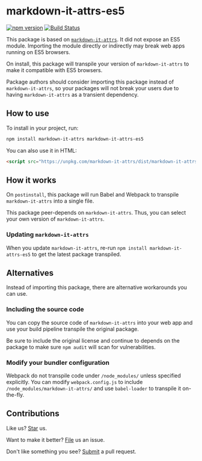 # markdown-it-attrs-es5

[![npm version](https://img.shields.io/npm/v/markdown-it-attrs-es5.svg)](https://www.npmjs.com/package/markdown-it-attrs-es5) [![Build Status](https://travis-ci.org/compulim/markdown-it-attrs-es5.svg?branch=master)](https://travis-ci.org/compulim/markdown-it-attrs-es5)

This package is based on [`markdown-it-attrs`](https://npmjs.com/package/markdown-it-attrs). It did not expose an ES5 module. Importing the module directly or indirectly may break web apps running on ES5 browsers.

On install, this package will transpile your version of `markdown-it-attrs` to make it compatible with ES5 browsers.

Package authors should consider importing this package instead of `markdown-it-attrs`, so your packages will not break your users due to having `markdown-it-attrs` as a transient dependency.

## How to use

To install in your project, run:

```sh
npm install markdown-it-attrs markdown-it-attrs-es5
```

You can also use it in HTML:

```html
<script src="https://unpkg.com/markdown-it-attrs/dist/markdown-it-attrs-es5.production.min.js"></script>
```

## How it works

On `postinstall`, this package will run Babel and Webpack to transpile `markdown-it-attrs` into a single file.

This package peer-depends on `markdown-it-attrs`. Thus, you can select your own version of `markdown-it-attrs`.

### Updating `markdown-it-attrs`

When you update `markdown-it-attrs`, re-run `npm install markdown-it-attrs-es5` to get the latest package transpiled.

## Alternatives

Instead of importing this package, there are alternative workarounds you can use.

### Including the source code

You can copy the source code of `markdown-it-attrs` into your web app and use your build pipeline transpile the original package.

Be sure to include the original license and continue to depends on the package to make sure `npm audit` will scan for vulnerabilities.

### Modify your bundler configuration

Webpack do not transpile code under `/node_modules/` unless specified explicitly. You can modify `webpack.config.js` to include `/node_modules/markdown-it-attrs/` and use `babel-loader` to transpile it on-the-fly.

## Contributions

Like us? [Star](https://github.com/compulim/markdown-it-attrs-es5/stargazers) us.

Want to make it better? [File](https://github.com/compulim/markdown-it-attrs-es5/issues) us an issue.

Don't like something you see? [Submit](https://github.com/compulim/markdown-it-attrs-es5/pulls) a pull request.
